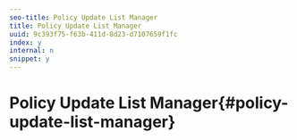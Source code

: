 ```yaml
---
seo-title: Policy Update List Manager
title: Policy Update List Manager
uuid: 9c393f75-f63b-411d-8d23-d7107659f1fc
index: y
internal: n
snippet: y
---
```


# Policy Update List Manager{#policy-update-list-manager}

